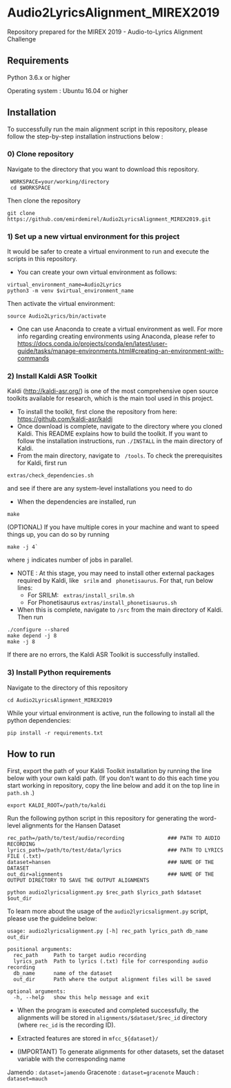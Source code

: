 # Audio2LyricsAlignment_MIREX2019

Repository prepared for the MIREX 2019 - Audio-to-Lyrics Alignment Challenge

## Requirements

Python 3.6.x or higher

Operating system : Ubuntu 16.04 or higher

## Installation

To successfully run the main alignment script in this repository, please follow the step-by-step installation instructions below :

### 0) Clone repository

  Navigate to the directory that you want to download this repository. 
  ```
   WORKSPACE=your/working/directory
   cd $WORKSPACE
   ```
   Then clone the repository
   ```
   git clone https://github.com/emirdemirel/Audio2LyricsAlignment_MIREX2019.git
   ```


### 1) Set up a new virtual environment for this project

It would be safer to create a virtual environment to run and execute the scripts in this repository. 
   - You can create your own virtual environment as follows:
   ```
   virtual_environment_name=Audio2Lyrics
   python3 -m venv $virtual_environment_name
   ```
   Then activate the virtual environment:
   ```
   source Audio2Lyrics/bin/activate
   ```
   - One can use Anaconda to create a virtual environment as well. For more info regarding creating environments using Anaconda, please refer to https://docs.conda.io/projects/conda/en/latest/user-guide/tasks/manage-environments.html#creating-an-environment-with-commands

### 2) Install Kaldi ASR Toolkit

Kaldi (http://kaldi-asr.org/) is one of the most comprehensive open source toolkits available for research, which is the main tool used in this project. 
   - To install the toolkit, first clone the repository from here: https://github.com/kaldi-asr/kaldi
   - Once download is complete, navigate to the directory where you cloned Kaldi. This README explains how to build the toolkit. If you want to follow the installation instructions, run ```./INSTALL``` in the main directory of Kaldi.
   - From the main directory, navigate to ``` /tools```. To check the prerequisites for Kaldi, first run
   
  ```
  extras/check_dependencies.sh
  ```
and see if there are any system-level installations you need to do  

   - When the dependencies are installed, run
   ```
   make 
   ```
   (OPTIONAL) If you have multiple cores in your machine and want to speed things up, you can do so by running
   ``` 
   make -j 4`
   ```
where ``` j ``` indicates number of jobs in parallel.

  - NOTE : At this stage, you may need to install other external packages required by Kaldi, like ``` srilm``` and ``` phonetisaurus```. For that, run below lines:
       - For SRILM: ``` extras/install_srilm.sh```
       - For Phonetisaurus ```extras/install_phonetisaurus.sh ```
  - When this is complete, navigate to ``` /src ``` from the main directory of Kaldi. Then run
  ```
  ./configure --shared
  make depend -j 8
  make -j 8
  ```
  If there are no errors, the Kaldi ASR Toolkit is successfully installed.
  
### 3) Install Python requirements

  Navigate to the directory of this repository
  ```
  cd Audio2LyricsAlignment_MIREX2019
  ```
  
  While your virtual environment is active, run the following to install all the python dependencies:
  
   ```
   pip install -r requirements.txt
   ```
  
  

## How to run
First, export the path of your Kaldi Toolkit installation by running the line below with your own kaldi path. (If you don't want to do this each time you start working in repository, copy the line below and add it on the top line in ``` path.sh ``` .)
```
export KALDI_ROOT=/path/to/kaldi
```
Run the following python script in this repository for generating the word-level alignments for the Hansen Dataset

```
rec_path=/path/to/test/audio/recording              ### PATH TO AUDIO RECORDING
lyrics_path=/path/to/test/data/lyrics               ### PATH TO LYRICS FILE (.txt)
dataset=hansen                                      ### NAME OF THE DATASET
out_dir=alignments                                  ### NAME OF THE OUTPUT DIRECTORY TO SAVE THE OUTPUT ALIGNMENTS

python audio2lyricsalignment.py $rec_path $lyrics_path $dataset $out_dir
```
To learn more about the usage of the ``` audio2lyricsalignment.py ``` script, please use the guideline below:

```
usage: audio2lyricsalignment.py [-h] rec_path lyrics_path db_name out_dir

positional arguments:
  rec_path     Path to target audio recording
  lyrics_path  Path to lyrics (.txt) file for corresponding audio recording
  db_name      name of the dataset
  out_dir      Path where the output alignment files will be saved

optional arguments:
  -h, --help   show this help message and exit

```
   - When the program is executed and completed successfully, the alignments will be stored in ```alignments/$dataset/$rec_id``` directory (where ``` rec_id ``` is the recording ID).

   - Extracted features are stored in ```mfcc_${dataset}/ ```

   - (IMPORTANT) To generate alignments for other datasets, set the dataset variable with the corresponding name

Jamendo : ```dataset=jamendo```
Gracenote : ```dataset=gracenote```
Mauch : ```dataset=mauch```
